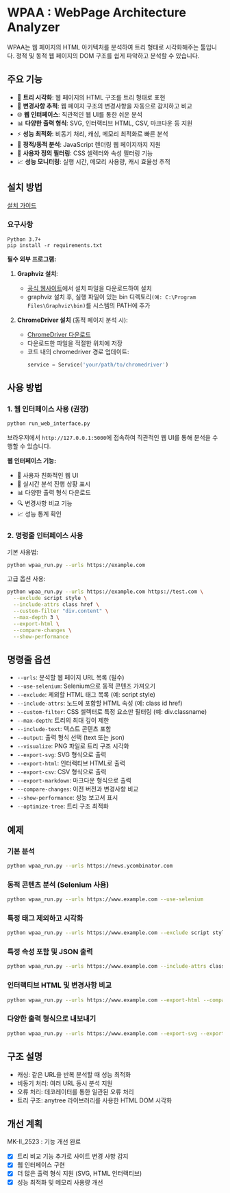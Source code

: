 # WPAA : WebPage Architecture Analyzer

WPAA는 웹 페이지의 HTML 아키텍처를 분석하여 트리 형태로 시각화해주는 툴입니다. 정적 및 동적 웹 페이지의 DOM 구조를 쉽게 파악하고 분석할 수 있습니다.

## 주요 기능

- 🌳 **트리 시각화**: 웹 페이지의 HTML 구조를 트리 형태로 표현
- 🔄 **변경사항 추적**: 웹 페이지 구조의 변경사항을 자동으로 감지하고 비교
- 🌐 **웹 인터페이스**: 직관적인 웹 UI를 통한 쉬운 분석
- 📊 **다양한 출력 형식**: SVG, 인터랙티브 HTML, CSV, 마크다운 등 지원
- ⚡ **성능 최적화**: 비동기 처리, 캐싱, 메모리 최적화로 빠른 분석
- 🔧 **정적/동적 분석**: JavaScript 렌더링 웹 페이지까지 지원
- 🎯 **사용자 정의 필터링**: CSS 셀렉터와 속성 필터링 기능
- 📈 **성능 모니터링**: 실행 시간, 메모리 사용량, 캐시 효율성 추적

## 설치 방법

[설치 가이드](docs/SETUP_KR.md)

### 요구사항

```
Python 3.7+
pip install -r requirements.txt
```

**필수 외부 프로그램:**

1. **Graphviz 설치**:
   - [공식 웹사이트](https://graphviz.org/download/)에서 설치 파일을 다운로드하여 설치
   - graphviz 설치 후, 실행 파일이 있는 bin 디렉토리`(예: C:\Program Files\Graphviz\bin)`를 시스템의 PATH에 추가

2. **ChromeDriver 설치** (동적 페이지 분석 시):
   - [ChromeDriver 다운로드](https://sites.google.com/a/chromium.org/chromedriver/downloads)
   - 다운로드한 파일을 적절한 위치에 저장
   - 코드 내의 chromedriver 경로 업데이트:
     ```python
     service = Service('your/path/to/chromedriver')
     ```

## 사용 방법

### 1. 웹 인터페이스 사용 (권장)

```bash
python run_web_interface.py
```

브라우저에서 `http://127.0.0.1:5000`에 접속하여 직관적인 웹 UI를 통해 분석을 수행할 수 있습니다.

**웹 인터페이스 기능:**
- 📱 사용자 친화적인 웹 UI
- 🔄 실시간 분석 진행 상황 표시
- 📊 다양한 출력 형식 다운로드
- 🔍 변경사항 비교 기능
- 📈 성능 통계 확인

### 2. 명령줄 인터페이스 사용

기본 사용법:
```bash
python wpaa_run.py --urls https://example.com
```

고급 옵션 사용:
```bash
python wpaa_run.py --urls https://example.com https://test.com \
  --exclude script style \
  --include-attrs class href \
  --custom-filter "div.content" \
  --max-depth 3 \
  --export-html \
  --compare-changes \
  --show-performance
```

## 명령줄 옵션

- `--urls`: 분석할 웹 페이지 URL 목록 (필수)
- `--use-selenium`: Selenium으로 동적 콘텐츠 가져오기
- `--exclude`: 제외할 HTML 태그 목록 (예: script style)
- `--include-attrs`: 노드에 포함할 HTML 속성 (예: class id href)
- `--custom-filter`: CSS 셀렉터로 특정 요소만 필터링 (예: div.classname)
- `--max-depth`: 트리의 최대 깊이 제한
- `--include-text`: 텍스트 콘텐츠 포함
- `--output`: 출력 형식 선택 (text 또는 json)
- `--visualize`: PNG 파일로 트리 구조 시각화
- `--export-svg`: SVG 형식으로 출력
- `--export-html`: 인터랙티브 HTML로 출력
- `--export-csv`: CSV 형식으로 출력
- `--export-markdown`: 마크다운 형식으로 출력
- `--compare-changes`: 이전 버전과 변경사항 비교
- `--show-performance`: 성능 보고서 표시
- `--optimize-tree`: 트리 구조 최적화

## 예제

### 기본 분석
```bash
python wpaa_run.py --urls https://news.ycombinator.com
```

### 동적 콘텐츠 분석 (Selenium 사용)
```bash
python wpaa_run.py --urls https://www.example.com --use-selenium
```

### 특정 태그 제외하고 시각화
```bash
python wpaa_run.py --urls https://www.example.com --exclude script style meta link --visualize
```

### 특정 속성 포함 및 JSON 출력
```bash
python wpaa_run.py --urls https://www.example.com --include-attrs class id href --output json
```

### 인터랙티브 HTML 및 변경사항 비교
```bash
python wpaa_run.py --urls https://www.example.com --export-html --compare-changes --show-performance
```

### 다양한 출력 형식으로 내보내기
```bash
python wpaa_run.py --urls https://www.example.com --export-svg --export-csv --export-markdown
```

## 구조 설명

- 캐싱: 같은 URL을 반복 분석할 때 성능 최적화
- 비동기 처리: 여러 URL 동시 분석 지원
- 오류 처리: 데코레이터를 통한 일관된 오류 처리
- 트리 구조: anytree 라이브러리를 사용한 HTML DOM 시각화

## 개선 계획
MK-II_2523 : 기능 개선 완료
- [X] 트리 비교 기능 추가로 사이트 변경 사항 감지
- [X] 웹 인터페이스 구현
- [X] 더 많은 출력 형식 지원 (SVG, HTML 인터랙티브)
- [X] 성능 최적화 및 메모리 사용량 개선